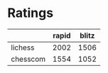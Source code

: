 # Ratings

|          | rapid | blitz |
|----------|-------|-------|
| lichess  | 2002 | 1506 |
| chesscom | 1554 | 1052 |
